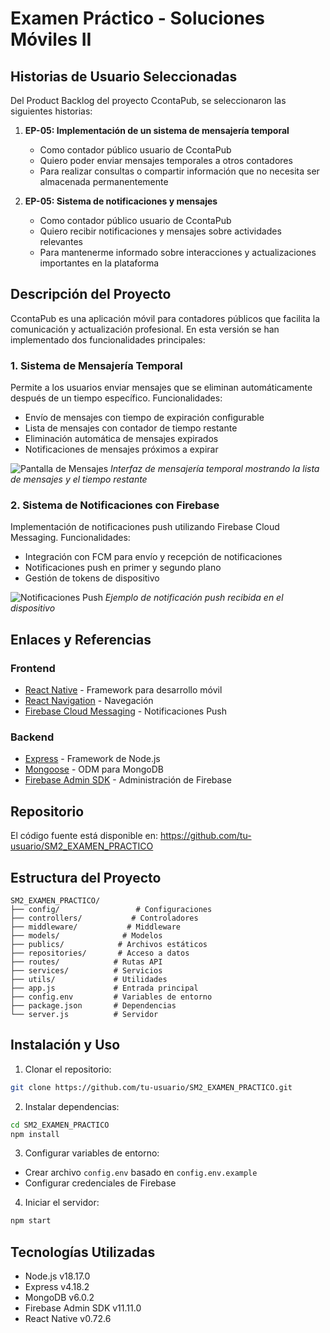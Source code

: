 # Examen Práctico - Soluciones Móviles II

## Historias de Usuario Seleccionadas

Del Product Backlog del proyecto CcontaPub, se seleccionaron las siguientes historias:

1. **EP-05: Implementación de un sistema de mensajería temporal**
   - Como contador público usuario de CcontaPub
   - Quiero poder enviar mensajes temporales a otros contadores
   - Para realizar consultas o compartir información que no necesita ser almacenada permanentemente

2. **EP-05: Sistema de notificaciones y mensajes**
   - Como contador público usuario de CcontaPub
   - Quiero recibir notificaciones y mensajes sobre actividades relevantes
   - Para mantenerme informado sobre interacciones y actualizaciones importantes en la plataforma

## Descripción del Proyecto

CcontaPub es una aplicación móvil para contadores públicos que facilita la comunicación y actualización profesional. En esta versión se han implementado dos funcionalidades principales:

### 1. Sistema de Mensajería Temporal
Permite a los usuarios enviar mensajes que se eliminan automáticamente después de un tiempo específico. Funcionalidades:
- Envío de mensajes con tiempo de expiración configurable
- Lista de mensajes con contador de tiempo restante
- Eliminación automática de mensajes expirados
- Notificaciones de mensajes próximos a expirar

![Pantalla de Mensajes](screenshots/mensajes.png)
*Interfaz de mensajería temporal mostrando la lista de mensajes y el tiempo restante*

### 2. Sistema de Notificaciones con Firebase
Implementación de notificaciones push utilizando Firebase Cloud Messaging. Funcionalidades:
- Integración con FCM para envío y recepción de notificaciones
- Notificaciones push en primer y segundo plano
- Gestión de tokens de dispositivo

![Notificaciones Push](screenshots/notificaciones.png)
*Ejemplo de notificación push recibida en el dispositivo*

## Enlaces y Referencias

### Frontend
- [React Native](https://reactnative.dev/) - Framework para desarrollo móvil
- [React Navigation](https://reactnavigation.org/) - Navegación
- [Firebase Cloud Messaging](https://firebase.google.com/docs/cloud-messaging) - Notificaciones Push

### Backend
- [Express](https://expressjs.com/) - Framework de Node.js
- [Mongoose](https://mongoosejs.com/) - ODM para MongoDB
- [Firebase Admin SDK](https://firebase.google.com/docs/admin/setup) - Administración de Firebase

## Repositorio

El código fuente está disponible en: https://github.com/tu-usuario/SM2_EXAMEN_PRACTICO

## Estructura del Proyecto

```
SM2_EXAMEN_PRACTICO/
├── config/                 # Configuraciones
├── controllers/           # Controladores
├── middleware/           # Middleware
├── models/              # Modelos
├── publics/            # Archivos estáticos
├── repositories/       # Acceso a datos
├── routes/            # Rutas API
├── services/          # Servicios
├── utils/             # Utilidades
├── app.js             # Entrada principal
├── config.env         # Variables de entorno
├── package.json       # Dependencias
└── server.js          # Servidor
```

## Instalación y Uso

1. Clonar el repositorio:
```bash
git clone https://github.com/tu-usuario/SM2_EXAMEN_PRACTICO.git
```

2. Instalar dependencias:
```bash
cd SM2_EXAMEN_PRACTICO
npm install
```

3. Configurar variables de entorno:
- Crear archivo `config.env` basado en `config.env.example`
- Configurar credenciales de Firebase

4. Iniciar el servidor:
```bash
npm start
```

## Tecnologías Utilizadas

- Node.js v18.17.0
- Express v4.18.2
- MongoDB v6.0.2
- Firebase Admin SDK v11.11.0
- React Native v0.72.6
